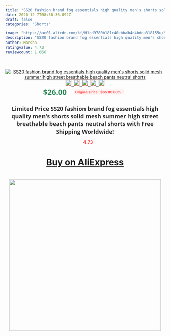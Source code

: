 ```yaml
---
title: "SS20 fashion brand fog essentials high quality men's shorts solid mesh summer high street breathable beach pants neutral shorts"
date: 2020-12-7T08:50:36.892Z
draft: false
categories: "Shorts"

image: "https://ae01.alicdn.com/kf/H1cd9780b181c40ebbab4d4bdea318155u/SS20-fashion-brand-fog-essentials-high-quality-men-s-shorts-solid-mesh-summer-high-street-breathable.jpg"
description: "SS20 fashion brand fog essentials high quality men's shorts solid mesh summer high street breathable beach pants neutral shorts"
author: Marsha
ratingvalue: 4.73
reviewcount: 1.666
---
```

<br>
<div style="text-align: center;">
<a href="https://s.click.aliexpress.com/e/_AFYatR" target="_blank" rel="nofollow noopener noreferrer"><img alt="SS20 fashion brand fog essentials high quality men's shorts solid mesh summer high street breathable beach pants neutral shorts" class="magnifier-image" src="https://ae01.alicdn.com/kf/H1cd9780b181c40ebbab4d4bdea318155u/SS20-fashion-brand-fog-essentials-high-quality-men-s-shorts-solid-mesh-summer-high-street-breathable.jpg_640x640.jpg">
<br>
<img style="border:1px solid salmon" src="https://ae01.alicdn.com/kf/H1cd9780b181c40ebbab4d4bdea318155u/SS20-fashion-brand-fog-essentials-high-quality-men-s-shorts-solid-mesh-summer-high-street-breathable.jpg_120x120.jpg">&nbsp;&nbsp;<img style="border:1px solid salmon" src="https://ae01.alicdn.com/kf/Hb2114b63bc65422582431781947c1c58w/SS20-fashion-brand-fog-essentials-high-quality-men-s-shorts-solid-mesh-summer-high-street-breathable.jpg_120x120.jpg">&nbsp;&nbsp;<img style="border:1px solid salmon" src="https://ae01.alicdn.com/kf/H12c3199f28244b3fb414dcfb810487852/SS20-fashion-brand-fog-essentials-high-quality-men-s-shorts-solid-mesh-summer-high-street-breathable.jpg_120x120.jpg">&nbsp;&nbsp;<img style="border:1px solid salmon" src="https://ae01.alicdn.com/kf/Hd34528be36634f73abfb06f11e34047aH/SS20-fashion-brand-fog-essentials-high-quality-men-s-shorts-solid-mesh-summer-high-street-breathable.jpg_120x120.jpg">&nbsp;&nbsp;<img style="border:1px solid salmon" src="https://ae01.alicdn.com/kf/Haa7895b236054febbe9ec9560a54fe8dQ/SS20-fashion-brand-fog-essentials-high-quality-men-s-shorts-solid-mesh-summer-high-street-breathable.jpg_120x120.jpg"></a></div><br0>
<div style="text-align: center;"><span style="background-color: white; border: 0px; box-sizing: border-box; color: seagreen; display: inline-block; font-family: &quot;open sans&quot; , &quot;arial&quot; , &quot;helvetica&quot; , sans-serif , &quot;heiti&quot;; font-size: 24px; font-stretch: inherit; font-weight: 700; line-height: inherit; margin: 0px 10px 0px 0px; padding: 0px; vertical-align: middle;">$26.00 </span>
<span style="background: rgb(255 , 241 , 241); border-radius: 3px; border: 0px; box-sizing: border-box; color: #ff4747; display: inline-block; font-family: inherit; font-size: 12px; font-stretch: inherit; font-style: inherit; font-variant: inherit; font-weight: 600; line-height: inherit; margin: 0px; padding: 2px 5px; transform: scale(0.9); vertical-align: middle;">Original Price : <b style="text-decoration: line-through;">$65.00 </b> 60%&nbsp;&nbsp;</span></div>
<h1 style="color: #333333; display: inline-block; font-family: &quot;open sans&quot; , &quot;arial&quot; , &quot;helvetica&quot; , sans-serif , &quot;heiti&quot;; font-size: 18px; font-stretch: inherit; font-weight: 700; text-align: center;">Limited Price SS20 fashion brand fog essentials high quality men's shorts solid mesh summer high street breathable beach pants neutral shorts with Free Shipping Worldwide!</h1>
<div style="color: #ff4747; text-align: center;">
<img src="https://4.bp.blogspot.com/-M0ZcTcb-5uY/XleCXlxnR4I/AAAAAAAAAEc/OrjgMkXV1oMQFaCRZj5HQwOCBcu3w1FegCPcBGAYYCw/s1600/star.png" style="height: 15px;">&nbsp;<b>4.73</b></div>
<div class="button_cont" align="center"><a class="buynow_a" href="https://s.click.aliexpress.com/e/_AFYatR" target="_blank" rel="nofollow noopener noreferrer"><H1>Buy on AliExpress</H1></a></div><br>
<div class="separator" style="clear: both; text-align: center;">
<img src="https://lh3.googleusercontent.com/-pTy5HemUv9M/XlePHvY0dAI/AAAAAAAAAE4/0nX5iRUoIWY8eMW9Dpxeirr157OZliDIgCLcBGAsYHQ/s1600/badge.gif" width="480">
</div>
